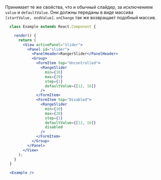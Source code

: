 Принимает те же свойства, что и обычный слайдер, за исключением `value` и `defaultValue`.
Они должны переданы в виде массива `[startValue, endValue]`. `onChange` так же возвращает подобный массив.

```jsx
  class Example extends React.Component {

    render() {
      return (
        <View activePanel="slider">
          <Panel id="slider">
            <PanelHeader>RangerSlider</PanelHeader>
            <Group>
              <FormItem top="Uncontrolled">
                <RangeSlider
                  min={10}
                  max={20}
                  step={1}
                  defaultValue={[12, 16]}
                />
              </FormItem>
              <FormItem top="Disabled">
                <RangeSlider
                  min={10}
                  max={20}
                  step={1}
                  defaultValue={[12, 16]}
                  disabled
                />
              </FormItem>
            </Group>
          </Panel>
        </View>
      );
    }
  }

  <Example />
```
